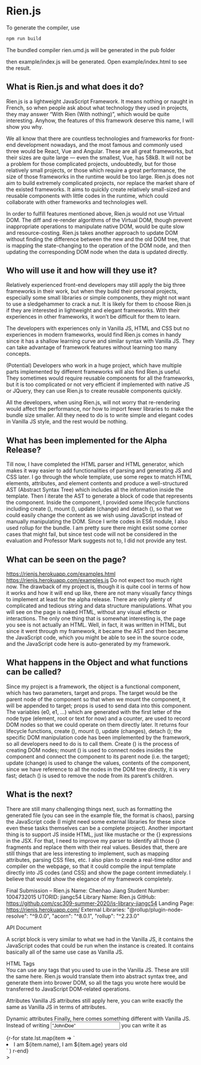 # Rien.js

To generate the compiler, use 
```bash
npm run build
```
The bundled compiler rien.umd.js will be generated in the pub folder

then example/index.js will be generated. Open example/index.html to see the result.


## What is Rien.js and what does it do?
Rien.js is a lightweight JavaScript Framework. It means nothing or naught in French, so when people ask about what technology they used in projects, they may answer “With Rien (With nothing)”, which would be quite interesting. Anyhow, the features of this framework deserve this name, I will show you why. 

We all know that there are countless technologies and frameworks for front-end development nowadays, and the most famous and commonly used three would be React, Vue and Angular. These are all great frameworks, but their sizes are quite large — even the smallest, Vue, has 58kB. It will not be a problem for those complicated projects, undoubtedly, but for those relatively small projects, or those which require a great performance, the size of those frameworks in the runtime would be too large. Rien.js does not aim to build extremely complicated projects, nor replace the market share of the existed frameworks. It aims to quickly create relatively small-sized and reusable components with little codes in the runtime, which could collaborate with other frameworks and technologies well. 

In order to fulfill features mentioned above, Rien.js would not use Virtual DOM. The diff and re-render algorithms of the Virtual DOM, though prevent inappropriate operations to manipulate native DOM, would be quite slow and resource-costing. Rien.js takes another approach to update DOM without finding the difference between the new and the old DOM tree, that is mapping the state-changing to the operation of the DOM node, and then updating the corresponding DOM node when the data is updated directly. 

## Who will use it and how will they use it?
Relatively experienced front-end developers may still apply the big three frameworks in their work, but when they build their personal projects, especially some small libraries or simple components, they might not want to use a sledgehammer to crack a nut. It is likely for them to choose Rien.js if they are interested in lightweight and elegant frameworks. With their experiences in other frameworks, it won’t be difficult for them to learn.

The developers with experiences only in Vanilla JS, HTML and CSS but no experiences in modern frameworks, would find Rien.js comes in handy since it has a shallow learning curve and similar syntax with Vanilla JS. They can take advantage of framework features without learning too many concepts. 

(Potential) Developers who work in a huge project, which have multiple parts implemented by different frameworks will also find Rien.js useful. They sometimes would require reusable components for all the frameworks, but it is too complicated or not very efficient if implemented with native JS or JQuery, they can use Rien.js to create reusable components quickly.

All the developers, when using Rien.js, will not worry that re-rendering would affect the performance, nor how to import fewer libraries to make the bundle size smaller. All they need to do is to write simple and elegant codes in Vanilla JS style, and the rest would be nothing.

## What has been implemented for the Alpha Release?
Till now, I have completed the HTML parser and HTML generator, which makes it way easier to add functionalities of parsing and generating JS and CSS later. I go through the whole template, use some regex to match HTML elements, attributes, and element contents and produce a well-structured AST (Abstract Syntax Tree) which includes all the information inside the template. Then I iterate the AST to generate a block of code that represents the component. Inside the component, I provided some lifecycle functions including create (), mount (), update (change) and detach (), so that we could easily change the content as we wish using JavaScript instead of manually manipulating the DOM. Since I write codes in ES6 module, I also used rollup for the bundle. I am pretty sure there might exist some corner cases that might fail, but since test code will not be considered in the evaluation and Professor Mark suggests not to, I did not provide any test.

## What can be seen on the page?
https://rienjs.herokuapp.com/examples.html
https://rienjs.herokuapp.com/examples.js
Do not expect too much right now. The drawback of my project is, though it is quite cool in terms of how it works and how it will end up like, there are not many visually fancy things to implement at least for the alpha release. There are only plenty of complicated and tedious string and data structure manipulations. What you will see on the page is naked HTML, without any visual effects or interactions. The only one thing that is somewhat interesting is, the page you see is not actually an HTML. Well, in fact, it was written in HTML, but since it went through my framework, it became the AST and then became the JavaScript code, which you might be able to see in the source code, and the JavaScript code here is auto-generated by my framework.

## What happens in the Object and what functions can be called?
Since my project is a framework, the object is a functional component, which has two parameters, target and props. The target would be the parent node of the component so that when we mount the component, it will be appended to target; props is used to send data into this component. The variables (e0, e1, …) which are generated with the first letter of the node type (element, root or text for now) and a counter, are used to record DOM nodes so that we could operate on them directly later. It returns four lifecycle functions, create (), mount (), update (changes), detach (); the specific DOM manipulation code has been implemented by the framework, so all developers need to do is to call them. Create () is the process of creating DOM nodes; mount () is used to connect nodes insides the component and connect the component to its parent node (i.e. the target); update (change) is used to change the values, contents of the component, since we have reference to all the nodes in the DOM tree directly, it is very fast; detach () is used to remove the node from its parent’s children.


## What is the next?
There are still many challenging things next, such as formatting the generated file (you can see in the example file, the format is chaos), parsing the JavaScript code (I might need some external libraries for these since even these tasks themselves can be a complete project). Another important thing is to support JS inside HTML, just like mustache or the {} expressions in the JSX. For that, I need to improve my parser to identify all those {} fragments and replace them with their real values. Besides that, there are still things that are less interesting to implement, such as mapping attributes, parsing CSS files, etc. I also plan to create a real-time editor and compiler on the webpage, so that it could compile the input template directly into JS codes (and CSS) and show the page content immediately. I believe that would show the elegance of my framework completely.



Final Submission – Rien.js
Name: Chenhao Jiang
Student Number: 1004732015
UTORID: jiangc54
Library Name: Rien.js
GitHub: https://github.com/csc309-summer-2020/js-library-jiangc54
Landing Page:  https://rienjs.herokuapp.com/
External Libraries: 
"@rollup/plugin-node-resolve": "^9.0.0",
    	"acorn": "^8.0.1",
    	"rollup": "^2.23.0"

API Document
<script></script>
A script block is very similar to what we had in the Vanilla JS, it contains the JavaScript codes that could be run when the instance is created. It contains basically all of the same use case as Vanilla JS. 

HTML Tags	
You can use any tags that you used to use in the Vanilla JS. These are still the same here. Rien.js would translate them into abstract syntax tree, and generate them into brower DOM, so all the tags you wrote here would be transferred to JavaScript DOM-related operations.

Attributes
Vanilla JS attributes still apply here, you can write exactly the same as Vanilla JS in terms of  attributes.

Dynamic attributes
	Finally, here comes something different with Vanilla JS. Instead of writing 
<input value=”JohnDoe”>
you can write it as 
<script> 
const state= {name: “JohnDoe”}
<script>
<input value={state.name}> 
Why bother? It seems you need to write more codes to get the same effect, but don’t forget you are always free to write orginal HTML. The benefit of this is you might want to update the value of input when state.name changes, but by writing this way, you do not need to use JavaScript to obtain the DOM node of that input tag, and use DOM operations to change its value, Rien has already done them for you.
What is more exciting is that you could even write functions insides dynamic attributes, just like what we did in React or Vue. Let’s wait and see.
 
Text 
You can still do what you did in Vanilla JS, write text insides tags, and if you need to change them later, you will use JavaScript and DOM manipulations. But with Rien.js, you can use variables in your text.
<script>
	const state = {name: “world”}
<script>
<h1>Hello, {state.name}!</h1>
It looks just like some template engines or React JSX syntax. Isn’t it cool?
The variables whose values are changed will automatically update to all the node that use these variables. The deep implementation is called data hijacking, which is the same approach that Vue.js used to update its view layer. The dynamic attributes is implemented using the same technics.

r-on (Event Listener)
People will get curious once they saw this in the example page. It is automatically binding listener of events. 
The usage is to add the event you want to listen right after r-on, and set a function to handle it. For example,
<input r-onInput={handleInput}>
So that when the input event of this input tag is triggered, the handleInput function would be called. Of course you need to define it in your <script> block.
Or even more,
<script>
	const state = {name: “”}
<script>
<input r-onInput={(e)=>(state.name=e.target.value) }
So you can directly get the value of input through state.name, just like React does.

 
r-bind (double-direction data binding)
As you might know that most of state managements modules prefers to use one-direction data flow. It might not be that cool, but it could be easier to debug and maintain. However, Vue still has v-model, for interaction convenience. Rien.js also has such thing, even though it is just a Syntactic sugar, it would still bring convenience to the process of developing.
<script>
	const state = {name: “”}
<script>
<input r-bind={state.name}>
In such way, if you modify the value through the input, it will update the value of state.name, if you modify the value through somewhere else, it will also update the value of input.

{r-for    r-end}
This is a new functionality in the process, it has not been finished, but right now it already could render list. (Did not Support updating)
<script>
  const state = {
    lst: [
      {id: 0, name: "Alpha", age: 10}, 
      {id: 1, name: "Bravo", age: 20},
    ]
  }
</script>
<div>    
  {r-for
    state.lst.map(item => 
      `<li>
	I am ${item.name}, I am ${item.age} years old
       </li>`
    )
  r-end}
</div>>

			


	

